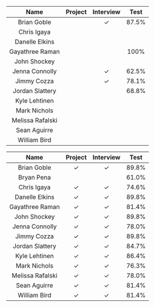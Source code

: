 
Name            | Project | Interview | Test |
:--------------:|:-------:|:---------:|:----:|
Brian Goble     |        |✓          |87.5% |
Chris Igaya     |        |          | |
Danelle Elkins  |        |          | |
Gayathree Raman |        |          |100% |
John Shockey    |        |          | |
Jenna Connolly  |        |✓          |62.5% |
Jimmy Cozza     |        |✓          |78.1% |
Jordan Slattery |        |          |68.8% |
Kyle Lehtinen   |        |          | |
Mark Nichols    |        |          | |
Melissa Rafalski|        |          | |
Sean Aguirre    |        |          | |
William Bird    |        |          | |



Name            | Project | Interview | Test |
:--------------:|:-------:|:---------:|:----:|
Brian Goble     |✓        |✓          |89.8% |
Bryan Pena      |         |           |61.0% |
Chris Igaya     |✓        |✓          |74.6% |
Danelle Elkins  |✓        |✓          |89.8% |
Gayathree Raman |✓        |✓          |81.4% |
John Shockey    |✓        |✓          |89.8% |
Jenna Connolly  |✓        |✓          |78.0% |
Jimmy Cozza     |✓        |✓          |89.8% |
Jordan Slattery |✓        |✓          |84.7% |
Kyle Lehtinen   |✓        |✓          |86.4% |
Mark Nichols    |✓        |✓          |76.3% |
Melissa Rafalski|✓        |✓          |78.0% |
Sean Aguirre    |✓        |✓          |81.4% |
William Bird    |✓        |✓          |81.4% |
